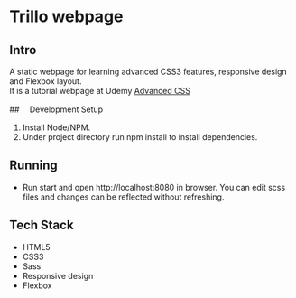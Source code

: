 # Trillo webpage

## Intro

A static webpage for learning advanced CSS3 features, responsive design and Flexbox layout.<br>
It is a tutorial webpage at Udemy [Advanced CSS](https://www.udemy.com/course/advanced-css-and-sass/)

##　 Development Setup

1. Install Node/NPM.
2. Under project directory run npm install to install dependencies.

## Running

- Run start and open http://localhost:8080 in browser. You can edit scss files and changes can be reflected without refreshing.

## Tech Stack

- HTML5
- CSS3
- Sass
- Responsive design
- Flexbox
